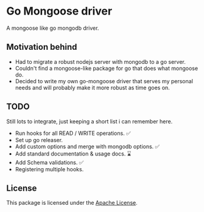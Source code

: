 # Go Mongoose driver

A mongoose like go mongodb driver.

## Motivation behind

- Had to migrate a robust nodejs server with mongodb to a go server.
- Couldn't find a mongoose-like package for go that does what mongoose do.
- Decided to write my own go-mongoose driver that serves my personal needs and will probably make it more robust as time goes on.

## TODO

Still lots to integrate, just keeping a short list i can remember here.

- Run hooks for all READ / WRITE operations. ✅
- Set up go releaser.
- Add custom options and merge with mongodb options. ✅
- Add standard documentation & usage docs. ⌛️
- Add Schema validations. ✅
- Registering multiple hooks.

## License

This package is licensed under the [Apache License](LICENSE).
